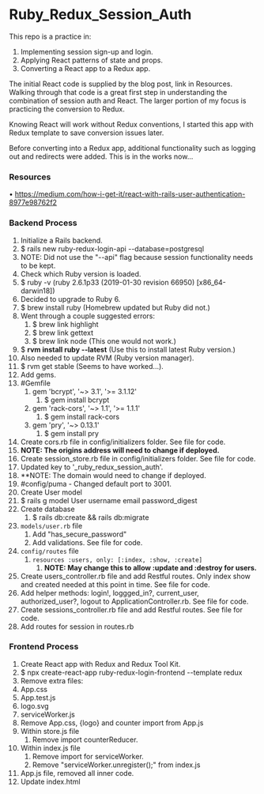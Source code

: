 # Ruby_Redux_Session_Auth
This repo is a practice in:
1. Implementing session sign-up and login.
2. Applying React patterns of state and props.
3. Converting a React app to a Redux app.

The initial React code is supplied by the blog post, link in Resources. Walking through that code is a great first step in understanding the combination of session auth and React. The larger portion of my focus is practicing the conversion to Redux.

Knowing React will work without Redux conventions, I started this app with Redux template to save conversion issues later. 

Before converting into a Redux app, additional functionality such as logging out and redirects were added. This is in the works now...

### Resources
• https://medium.com/how-i-get-it/react-with-rails-user-authentication-8977e98762f2

### Backend Process
1. Initialize a Rails backend. 
1. $ rails new ruby-redux-login-api --database=postgresql
2. NOTE: Did not use the "--api" flag because session functionality needs to be kept. 
2. Check which Ruby version is loaded.
1. $ ruby -v  (ruby 2.6.1p33 (2019-01-30 revision 66950) [x86_64-darwin18])
3. Decided to upgrade to Ruby 6.
1. $ brew install ruby (Homebrew updated but Ruby did not.)
2. Went through a couple suggested errors:
	1. $ brew link highlight
	2. $ brew link gettext
	3. $ brew link node (This one would not work.)
3. $ **rvm install ruby --latest** (Use this to install latest Ruby version.)
4. Also needed to update RVM (Ruby version manager).
1. $ rvm get stable (Seems to have worked...).
5. Add gems.
1. #Gemfile
	1. gem 'bcrypt', '~> 3.1', '>= 3.1.12'
		1. $ gem install bcrypt
	2. gem 'rack-cors', '~> 1.1', '>= 1.1.1'
		1. $ gem install rack-cors
	3. gem 'pry', '~> 0.13.1'
		1. $ gem install pry
6. Create cors.rb file in config/initializers folder. See file for code.
1. **NOTE: The origins address will need to change if deployed.**
7. Create session_store.rb file in config/initializers folder. See file for code.
1. Updated key to '_ruby_redux_session_auth'. 
2. **NOTE: The domain would need to change if deployed.
8. #config/puma - Changed default port to 3001.
9. Create User model
1.  $ rails g model User username email password_digest
10. Create database
	1.  $ rails db:create && rails db:migrate
11. `models/user.rb` file
	1.  Add "has_secure_password"
	2.  Add validations. See file for code.
12. `config/routes` file
	1.  `resources :users, only: [:index, :show, :create]`
		1.  **NOTE: May change this to allow :update and :destroy for users.**
13. Create users_controller.rb file and add Restful routes. Only index show and created needed at this point in time. See file for code.
14. Add helper methods: login!, loggged_in?, current_user, authorized_user?, logout to ApplicationController.rb. See file for code.
15. Create sessions_controller.rb file and add Restful routes. See file for code.
16. Add routes for session in routes.rb

### Frontend Process
1. Create React app with Redux and Redux Tool Kit.
1. $ npx create-react-app ruby-redux-login-frontend --template redux
2. Remove extra files:
1. App.css
2. App.test.js
3. logo.svg
4. serviceWorker.js
5. Remove App.css, {logo} and counter import from App.js
6. Within store.js file
	1. Remove import counterReducer.
7. Within index.js file
	1. Remove import for serviceWorker.
	2. Remove "serviceWorker.unregister();" from index.js
3. App.js file, removed all inner code.
4. Update index.html <title> and manifest.json app names.
5. Add React-Router-Dom, react-router, and Axios.
1. $ npm install -S react-router-dom (Make sure to include "-S".)
	1. The blog states to install react-router separately but docs show react-router-dom to encompass react-router for web application.
2. $ npm install axios --save (Make sure to include "--save".)
6. Convert App.js to be a class component in order for it to have local state.
1. Add `handleLogin()`, `handleLogout()`, `loginStatus()`, and `isLoggedIn` to App component.
2. Add `componentDidMount()` lifecycle method to App component.
7. Create Components Folder.
**
8. Create Home.js component using code from blog.
9.  Import Home component into App.js.
10. Add Home component to <Route> equal to "./".
11. Create Login.js component using code from blog.
12. Import Login component into App.js.
13. Add Login component to <Route> equal to "./login".
14. Create Signup.js component usig code from blog.
15. Import Signup component into App.js.
16. Add Signup component to <Route> equal to "./signup".
	**END BLOG POST CODE**
17. Added Success component and changed redirect, after signup or login to it.
18. Added Login link to Signup.js when handleErrors() is called.
19. Added logout link to Success page.
20. 




### Logic
The sessions_controller does not have "standard" Restful routes. It creates a session by setting the status of "logged_in". `is_logged_in` verifies the logged in status and returns the current_user. or "logged_out" and returns the user that is found.

App.js serves as a router to render all other components to the DOM. It will not render itself. 

It will manage authentication state locally...

user

current_user

logged_in

logged_out

status


### Questions
1. What is serviceWorker.js?
2. What does manifest.json file do?
3. What is React.Strictmode in index.html? 
4. Double back to understand and create a Higher Order Component to make Signup and Login forms more DRY.
5. How does `redirect` syntax work?
6. From App component, should I change loggedInStatus prop to be isLoggedIn to match property?
7. When using render props, is the render method the same render method as React's render method? _No, the render is just like any property that would be passed. _
8. *Signup.js line 41. How does the User get passed from one component to the next? Or, Why isn't the User being passed from Signup to Login. Maybe even Login to Home?
   * Seems like there are a number ways to redirect with React: https://dev.to/projectescape/programmatic-navigation-in-react-3p1l
     1. Using `Redirect` imported from react-router-dom.
     2. `useHistory` hook.
     3. `props.history` combined with `withRouter`.


### Things I learned/practiced
* Creating new branches in Git.
* When using render={ props => ()}, render is a prop with a value of a function using the props as a parameter. It returns a component with all the props of the parent component.
* Learning how to redirect NOW...
